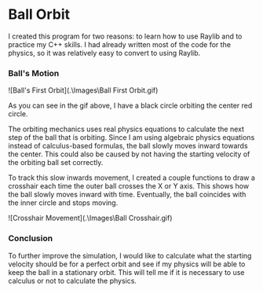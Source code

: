 # Ball Orbit

I created this program for two reasons: to learn how to use Raylib and to practice my C++ skills. I had already written most of the code for the physics, so it was relatively easy to convert to using Raylib.

### Ball's Motion

![Ball's First Orbit](.\Images\Ball First Orbit.gif)

As you can see in the gif above, I have a black circle orbiting the center red circle.

The orbiting mechanics uses real physics equations to calculate the next step of the ball that is orbiting. Since I am using algebraic physics equations instead of calculus-based formulas, the ball slowly moves inward towards the center. This could also be caused by not having the starting velocity of the orbiting ball set correctly. 

To track this slow inwards movement, I created a couple functions to draw a crosshair each time the outer ball crosses the X or Y axis. This shows how the ball slowly moves inward with time. Eventually, the ball coincides with the inner circle and stops moving.

![Crosshair Movement](.\Images\Ball Crosshair.gif)

### Conclusion

To further improve the simulation, I would like to calculate what the starting velocity should be for a perfect orbit and see if my physics will be able to keep the ball in a stationary orbit. This will tell me if it is necessary to use calculus or not to calculate the physics.